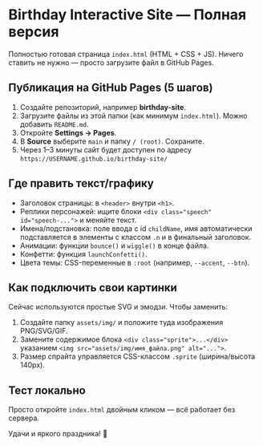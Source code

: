 # Birthday Interactive Site — Полная версия

Полностью готовая страница `index.html` (HTML + CSS + JS). Ничего ставить не нужно — просто загрузите файл в GitHub Pages.

## Публикация на GitHub Pages (5 шагов)
1) Создайте репозиторий, например **birthday-site**.
2) Загрузите файлы из этой папки (как минимум `index.html`). Можно добавить `README.md`.
3) Откройте **Settings → Pages**.
4) В **Source** выберите `main` и папку `/ (root)`. Сохраните.
5) Через 1–3 минуты сайт будет доступен по адресу `https://USERNAME.github.io/birthday-site/`

## Где править текст/графику
- Заголовок страницы: в `<header>` внутри `<h1>`.
- Реплики персонажей: ищите блоки `<div class="speech" id="speech-...">` и меняйте текст.
- Имена/подстановка: поле ввода с id `childName`, имя автоматически подставляется в элементы с классом `.n` и в финальный заголовок.
- Анимации: функции `bounce()` и `wiggle()` в конце файла.
- Конфетти: функция `launchConfetti()`.
- Цвета темы: CSS-переменные в `:root` (например, `--accent`, `--btn`).

## Как подключить свои картинки
Сейчас используются простые SVG и эмодзи. Чтобы заменить:
1) Создайте папку `assets/img/` и положите туда изображения PNG/SVG/GIF.
2) Замените содержимое блока `<div class="sprite">...</div>` указанием `<img src="assets/img/имя_файла.png" alt="...">`.
3) Размер спрайта управляется CSS-классом `.sprite` (ширина/высота 140px).

## Тест локально
Просто откройте `index.html` двойным кликом — всё работает без сервера.

Удачи и яркого праздника! 🎉
